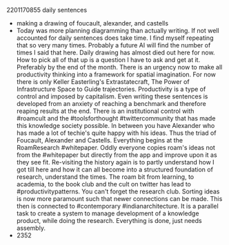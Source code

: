 2201170855 daily sentences

* making a drawing of foucault, alexander, and castells
* Today was more planning diagramming than actually writing.
If not well accounted for daily sentences does take time.
I find myself repeating that so very many times.
Probably a future AI will find the number of times I said that here.
Daily drawing has almost died out here for now.
How to pick all of that up is a question I have to ask and get at it.
Preferably by the end of the month.
There is an urgency now to make all productivity thinking into a framework for spatial imagination.
For now there is only Keller Easterling's Extrastatecraft, The Power of Infrastructure Space to Guide trajectories.
Productivity is a type of control and imposed by capitalism.
Even writing these sentences is developed from an anxiety of reaching a benchmark and therefore reaping results at the end.
There is an institutional control with #roamcult and the #toolsforthought #twittercommunity that has made this knowledge society possible.
In between you have Alexander who has made a lot of techie's quite happy with his ideas.
Thus the triad of Foucault, Alexander and Castells.
Everything begins at the RoamResearch #whitepaper.
Oddly everyone copies roam's ideas not from the #whitepaper but directly from the app and improve upon it as they see fit.
Re-visiting the history again is to partly understand how I got till here and how it can all become into a structured foundation of research, understand the times.
The roam bit from learning, to academia, to the book club and the cult on twitter has lead to #productivitypatterns.
You can't forget the research club.
Sorting ideas is now more paramount such that newer connections can be made.
This then is connected to #contemporary #indianarchitecture.
It is a parallel task to create a system to manage development of a knowledge product, while doing the research.
Everything is done, just needs assembly.  
* 2352
